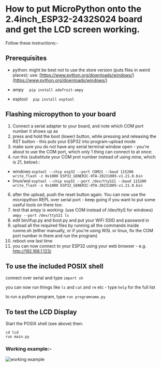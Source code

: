 # How to put MicroPython onto the 2.4inch_ESP32-2432S024 board and get the LCD screen working.

Follow these instructions:-

## Prerequisites

* python:
  might be best not to use the store version (puts files in weird places): use: [https://www.python.org/downloads/windows/](https://www.python.org/downloads/windows/)
* ampy
`  pip install adafruit-ampy`

* esptool
`  pip install esptool`


## Flashing micropython to your board

1. Connect a serial adapter to your board, and note which COM port number it shows up as
2. press and hold the boot (lower) button, while pressing and releasing the RST button - this puts your ESP32 into program-upload mode
3. make sure you do not have any serial terminal window open - you're about to use the COM port, which only 1 thing can connect to at once:
4. run this (substitute your COM prot number instead of using mine, which is 21, below)::
* windows
`esptool --chip esp32 --port COM21 --baud 115200 write_flash -z 0x1000 ESP32_GENERIC-OTA-20231005-v1.21.0.bin `
* linux/wsl
`esptool --chip esp32 --port /dev/ttyS21 --baud 115200 write_flash -z 0x1000 ESP32_GENERIC-OTA-20231005-v1.21.0.bin ` 
6. after the upload, push the reset button again.  You can now use the micropython REPL over serial port - keep going if you want to put some useful tools on there too:
7. test that ampy is working: (use COM instead of /dev/ttyS for windows)
`ampy --port /dev/ttyS21 ls`
9. edit bin/ifup.py and boot.py and put your WiFi SSID and password in
10. upload all the required files by running all the commands inside runme.sh (either manually, or if you're using WSL or linux, fix the COM port number in there and run the program)
11. reboot one last time
12. you can now connect to your ESP32 using your web browser - e.g. http://192.168.1.123/

## To use the included POSIX shell

connect over serial and type
`import sh`

you can now run things like `ls` and `cat` and `rm` etc - type `help` for the full list

to run a python program, type `run programname.py`

## To test the LCD Display

Start the POSIX shell (see above) then:


    cd lcd
    run main.py


### Working example:-

![working example](https://raw.githubusercontent.com/NoosaHydro/2.4inch_ESP32-2432S024/main/cnd-micropython/demo_image.jpg)
